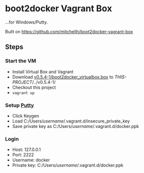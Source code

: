 boot2docker Vagrant Box
==================
...for Windows/Putty.

Built on https://github.com/mitchellh/boot2docker-vagrant-box

## Steps
### Start the VM
* Install Virtual Box and Vagrant
* Download [v0.5.4-1/boot2docker_virtualbox.box](https://github.com/mitchellh/boot2docker-vagrant-box/releases/download/v0.5.4-1/boot2docker_virtualbox.box) to _THIS-PROJECT_/../v0.5.4-1/
* Checkout this project
* `vagrant up`

### Setup [Putty](https://puttytray.goeswhere.com/)
* Click Keygen
* Load C:/Users/_username_/.vagrant.d/insecure_private_key
* Save private key as C:/Users/_username_/.vagrant.d/docker.ppk

### Login
* Host: 127.0.0.1
* Port: 2222
* Username: docker
* Private key: C:/Users/_username_/.vagrant.d/docker.ppk